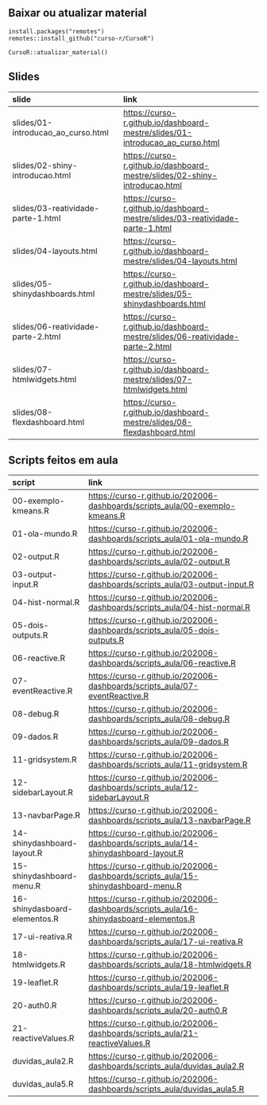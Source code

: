 
<!-- README.md is generated from README.Rmd. Please edit that file -->

## Baixar ou atualizar material

    install.packages("remotes")
    remotes::install_github("curso-r/CursoR")
    
    CursoR::atualizar_material()

## Slides

| slide                                | link                                                                            |
| :----------------------------------- | :------------------------------------------------------------------------------ |
| slides/01-introducao\_ao\_curso.html | <https://curso-r.github.io/dashboard-mestre/slides/01-introducao_ao_curso.html> |
| slides/02-shiny-introducao.html      | <https://curso-r.github.io/dashboard-mestre/slides/02-shiny-introducao.html>    |
| slides/03-reatividade-parte-1.html   | <https://curso-r.github.io/dashboard-mestre/slides/03-reatividade-parte-1.html> |
| slides/04-layouts.html               | <https://curso-r.github.io/dashboard-mestre/slides/04-layouts.html>             |
| slides/05-shinydashboards.html       | <https://curso-r.github.io/dashboard-mestre/slides/05-shinydashboards.html>     |
| slides/06-reatividade-parte-2.html   | <https://curso-r.github.io/dashboard-mestre/slides/06-reatividade-parte-2.html> |
| slides/07-htmlwidgets.html           | <https://curso-r.github.io/dashboard-mestre/slides/07-htmlwidgets.html>         |
| slides/08-flexdashboard.html         | <https://curso-r.github.io/dashboard-mestre/slides/08-flexdashboard.html>       |

## Scripts feitos em aula

| script                       | link                                                                                    |
| :--------------------------- | :-------------------------------------------------------------------------------------- |
| 00-exemplo-kmeans.R          | <https://curso-r.github.io/202006-dashboards/scripts_aula/00-exemplo-kmeans.R>          |
| 01-ola-mundo.R               | <https://curso-r.github.io/202006-dashboards/scripts_aula/01-ola-mundo.R>               |
| 02-output.R                  | <https://curso-r.github.io/202006-dashboards/scripts_aula/02-output.R>                  |
| 03-output-input.R            | <https://curso-r.github.io/202006-dashboards/scripts_aula/03-output-input.R>            |
| 04-hist-normal.R             | <https://curso-r.github.io/202006-dashboards/scripts_aula/04-hist-normal.R>             |
| 05-dois-outputs.R            | <https://curso-r.github.io/202006-dashboards/scripts_aula/05-dois-outputs.R>            |
| 06-reactive.R                | <https://curso-r.github.io/202006-dashboards/scripts_aula/06-reactive.R>                |
| 07-eventReactive.R           | <https://curso-r.github.io/202006-dashboards/scripts_aula/07-eventReactive.R>           |
| 08-debug.R                   | <https://curso-r.github.io/202006-dashboards/scripts_aula/08-debug.R>                   |
| 09-dados.R                   | <https://curso-r.github.io/202006-dashboards/scripts_aula/09-dados.R>                   |
| 11-gridsystem.R              | <https://curso-r.github.io/202006-dashboards/scripts_aula/11-gridsystem.R>              |
| 12-sidebarLayout.R           | <https://curso-r.github.io/202006-dashboards/scripts_aula/12-sidebarLayout.R>           |
| 13-navbarPage.R              | <https://curso-r.github.io/202006-dashboards/scripts_aula/13-navbarPage.R>              |
| 14-shinydashboard-layout.R   | <https://curso-r.github.io/202006-dashboards/scripts_aula/14-shinydashboard-layout.R>   |
| 15-shinydashboard-menu.R     | <https://curso-r.github.io/202006-dashboards/scripts_aula/15-shinydashboard-menu.R>     |
| 16-shinydasboard-elementos.R | <https://curso-r.github.io/202006-dashboards/scripts_aula/16-shinydasboard-elementos.R> |
| 17-ui-reativa.R              | <https://curso-r.github.io/202006-dashboards/scripts_aula/17-ui-reativa.R>              |
| 18-htmlwidgets.R             | <https://curso-r.github.io/202006-dashboards/scripts_aula/18-htmlwidgets.R>             |
| 19-leaflet.R                 | <https://curso-r.github.io/202006-dashboards/scripts_aula/19-leaflet.R>                 |
| 20-auth0.R                   | <https://curso-r.github.io/202006-dashboards/scripts_aula/20-auth0.R>                   |
| 21-reactiveValues.R          | <https://curso-r.github.io/202006-dashboards/scripts_aula/21-reactiveValues.R>          |
| duvidas\_aula2.R             | <https://curso-r.github.io/202006-dashboards/scripts_aula/duvidas_aula2.R>              |
| duvidas\_aula5.R             | <https://curso-r.github.io/202006-dashboards/scripts_aula/duvidas_aula5.R>              |
